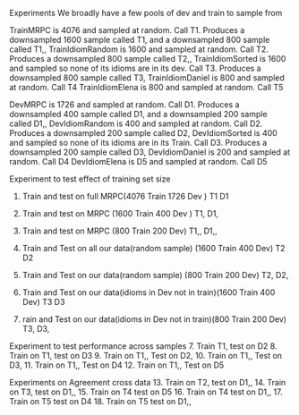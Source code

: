 Experiments
We broadly have a few pools of dev and train to sample from

TrainMRPC is 4076 and sampled at random. Call T1. Produces a downsampled 1600 sample called T1, and a downsampled 800 sample called T1,,
TrainIdiomRandom is 1600 and sampled at random. Call T2. Produces a downsampled 800 sample  called T2,,
TrainIdiomSorted is 1600 and sampled so none of its idioms are in its dev. Call T3. Produces a downsampled 800 sample called T3,
TrainIdiomDaniel is 800 and sampled at random. Call T4
TrainIdiomElena is 800 and sampled at random. Call T5

DevMRPC is 1726 and sampled at random. Call D1. Produces a downsampled 400 sample called D1, and a downsampled 200 sample called D1,,
DevIdiomRandom is 400 and sampled at random. Call D2. Produces a downsampled 200 sample  called D2,
DevIdiomSorted is 400 and sampled so none of its idioms are in its Train. Call D3. Produces a downsampled 200 sample called D3,
DevIdiomDaniel is 200 and sampled at random. Call D4
DevIdiomElena is D5 and sampled at random. Call D5


Experiment to test effect of training set size
1. Train and test on full MRPC(4076 Train 1726 Dev )  T1 D1
2. Train and test on MRPC (1600 Train 400 Dev ) T1, D1,
3. Train and test on MRPC (800 Train 200 Dev) T1,, D1,,

4. Train and Test on all our data(random sample) (1600 Train 400 Dev)  T2 D2
5. Train and Test on our data(random sample) (800 Train 200 Dev) T2, D2,

6. Train and Test on our data(idioms in Dev not in train)(1600 Train 400 Dev)  T3 D3
7. rain and Test on our data(idioms in Dev not in train)(800 Train 200 Dev)  T3, D3,

Experiment to test performance across samples
7. Train T1, test on D2
8. Train on T1, test on D3
9. Train on T1,, Test on D2,
10. Train on T1,, Test on D3,
11. Train on T1,, Test on D4
12. Train on T1,, Test on D5

Experiments on Agreement cross data
13. Train on T2, test on D1,,
14. Train on T3, test on D1,,
15. Train on T4 test on D5
16. Train on T4 test on D1,,
17. Train on T5 test on D4
18. Train on T5 test on D1,,